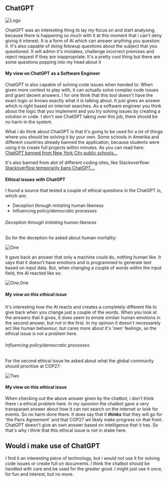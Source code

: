 ## ChatGPT

![Logo](https://frontdreams.com/images/2022/12/19/chat-gpt-examples.jpg)

ChatGPT was an interesting thing to lay my focus on and start analysing, because there is happening so much with it at this moment that i can't deny giving it interest.
It is a form of AI which can answer anything you question it. It's also capable of doing folowup questions about the subject that you questioned. 
It will admin it's mistakes, challenge incorrect premises and reject request if they are inappropriate. It's a pretty cool thing but there are some questions popping
into my head about it

#### My view on ChatGPT as a Software Engineer

ChatGPT is also capable of solving code issues when handed to. When given more context to play with, it can actually solve complex code issues and grant decent answers. 
I for one think that this tool doesn't have the exact logic or knows exactly what it is talking about. It just gives an answer which is right based on internet searches. 
As a software engineer you think about the logic that you implement and you try solving issues by creating a solution in code. I don't see ChatGPT taking over this job,
there should be no harm in the system. 

What i do think about ChatGPT is that it's going to be used for a lot of things where you should be solving it by your own. Some schools in Amerika and different countries
already banned the application, because students were using it to create full projects within minutes. 
As you can read here:
[ChatGPT banned from New York City public schools...](https://www.nbcnews.com/tech/tech-news/new-york-city-public-schools-ban-chatgpt-devices-networks-rcna64446)

It's also banned from alot of different coding sites, like Stackoverflow: [Stackoverflow temporarily bans ChatGPT...](https://meta.stackoverflow.com/questions/421831/temporary-policy-chatgpt-is-banned).

#### Ethical issues with ChatGPT

I found a source that tested a couple of ethical questions in the ChatGPT io, which are:
* Deception through imitating human likeness
* Influencing policy/democratic processes

###### Deception through imitating human likeness

So for the deception he asked about human mortality:

![One](https://dataethics.eu/wp-content/uploads/2022/12/image.png)

It gave back an answer that only a machine could do, nothing human like. It says that it doesn't have emotions and is programmed to generate text based on input data.
But, when changing a couple of words within the input field, the AI reacted like so:

![One.One](https://dataethics.eu/wp-content/uploads/2022/12/image-1.png)

##### My view on this ethical issue

It's interesting how the AI reacts and creates a completely different file to give back when you change just a couple of the words. 
When you look at the answers that it gives, it does seem to emote similair human emotions in the second answer, but not in the first. In my opinion it doesn't 
necessarely act like human behaviour, but cares more about it's 'own' feelings, so the ethical issue is not a problem here.

###### Influencing policy/democratic processes

For the second ethical issue he asked about what the global community should prioritize at COP27:

![Two](https://dataethics.eu/wp-content/uploads/2022/12/image-2.png)

#### My view on this ethical issue

When checking out the above answer given by the chatbot, i don't think there i a ethical problem here. In my opionion the chatbot gave a very transparant answer about
how it can not search on the internet or look for events. So no harm done there. It does say that it ***thinks*** that they will go for 'the Paris Agreement' 
and that COP27 wil likely make progress on that front. ChatGPT doesn't give an own answer based on intelligence that it has. So that's why i think that this ethical issue
is not in stake here.

## Would i make use of ChatGPT

I find it an interesting piece of technology, but i would not use it for solving code issues or create full on documents. I think the chatbot should be handled with care
and be used for the greater good. I might just use it once, for fun and interest, but no more. 
